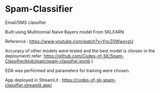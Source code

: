 ﻿# Spam-Classifier

Email/SMS classifier

Built using Multinomial Naive Bayers model From SKLEARN

Reference : https://www.youtube.com/watch?v=YncZ0WwxyzU

Accuracy of other models were tested and the best model is chosen in the deployment( refer: https://github.com/Codes-of-SK/Spam-Classifier/blob/main/spam-classifier.ipynb )

EDA was performed and parameters for training were chosen.

App deployed in StreamLit : https://codes-of-sk-spam-classifier.streamlit.app/
